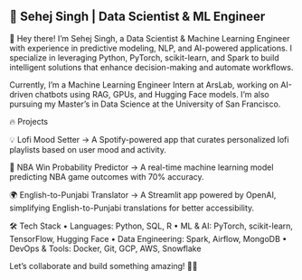 ## 🚀 Sehej Singh | Data Scientist & ML Engineer

<!--
**SehejGit/SehejGit** is a ✨ _special_ ✨ repository because its `README.md` (this file) appears on your GitHub profile.

👋 Hey there! I’m Sehej Singh, a Data Scientist & Machine Learning Engineer with experience in predictive modeling, NLP, and AI-powered applications. I specialize in leveraging Python, PyTorch, scikit-learn, and Spark to build intelligent solutions that enhance decision-making and automate workflows.

Currently, I’m a Machine Learning Engineer Intern at ArsLab, working on AI-driven chatbots using RAG, GPUs, and Hugging Face models. I’m also pursuing my Master’s in Data Science at the University of San Francisco.

- 🔭 I’m currently working on ...
- 🌱 I’m currently learning ...
- 👯 I’m looking to collaborate on ...
- 🤔 I’m looking for help with ...
- 💬 Ask me about ...
- 📫 How to reach me: ...
- 😄 Pronouns: ...
- ⚡ Fun fact: ...
-->
👋 Hey there! I’m Sehej Singh, a Data Scientist & Machine Learning Engineer with experience in predictive modeling, NLP, and AI-powered applications. I specialize in leveraging Python, PyTorch, scikit-learn, and Spark to build intelligent solutions that enhance decision-making and automate workflows.

Currently, I’m a Machine Learning Engineer Intern at ArsLab, working on AI-driven chatbots using RAG, GPUs, and Hugging Face models. I’m also pursuing my Master’s in Data Science at the University of San Francisco.

🔥 Projects

💡 Lofi Mood Setter → A Spotify-powered app that curates personalized lofi playlists based on user mood and activity.

🏀 NBA Win Probability Predictor → A real-time machine learning model predicting NBA game outcomes with 70% accuracy.

🌍 English-to-Punjabi Translator → A Streamlit app powered by OpenAI, simplifying English-to-Punjabi translations for better accessibility.

🛠️ Tech Stack
	•	Languages: Python, SQL, R
	•	ML & AI: PyTorch, scikit-learn, TensorFlow, Hugging Face
	•	Data Engineering: Spark, Airflow, MongoDB
	•	DevOps & Tools: Docker, Git, GCP, AWS, Snowflake

 Let’s collaborate and build something amazing! 🚀🔥
